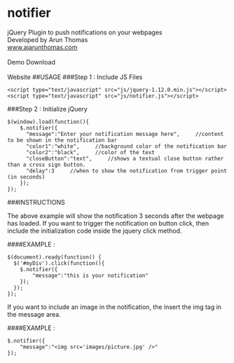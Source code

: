 # notifier
jQuery Plugin to push notifications on your webpages
<br>
Developed by Arun Thomas
<br>
www.ajarunthomas.com
<br>
<br>
<a href="http://www.ajarunthomas.com/jquery/notifier/demo/" target="_blank" style="text-decoration:none">Demo</a>
<a download href="http://www.ajarunthomas.com/files/notifier.js" target="_blank" style="text-decoration:none">Download</a>
<br><br>
<a href="http://www.ajarunthomas.com/jquery/notifier/" target="_blank" style="text-decoration:none">Website</a>
##USAGE
###Step 1 : Include JS Files
```
<script type="text/javascript" src="js/jquery-1.12.0.min.js"></script>
<script type="text/javascript" src="js/notifier.js"></script>
```
###Step 2 : Initialize jQuery
```
$(window).load(function(){	
	$.notifier({	
	  "message":"Enter your notification message here",  	//content to be shown in the notification bar
	  "color1":"white",  	//background color of the notification bar	
	  "color2":"black",  	//color of the text	
	  "closeButton":"text",  	//shows a textual close button rather than a cross sign button.	
	  "delay":3  	//when to show the notification from trigger point (in seconds)	
	});	
});
```
###INSTRUCTIONS

The above example will show the notification 3 seconds after the webpage has loaded. If you want to trigger the notification on button click, then include the initialization code inside the jquery click method. 

####EXAMPLE : 
```
$(document).ready(function() {	
  $('#myDiv').click(function(){	
    $.notifier({	
    	"message":"this is your notification"
  	});	
  });	
});
```

If you want to include an image in the notification, the insert the img tag in the message area.

####EXAMPLE : 
```
$.notifier({	
  	"message":"<img src='images/picture.jpg' />"
});	
```
